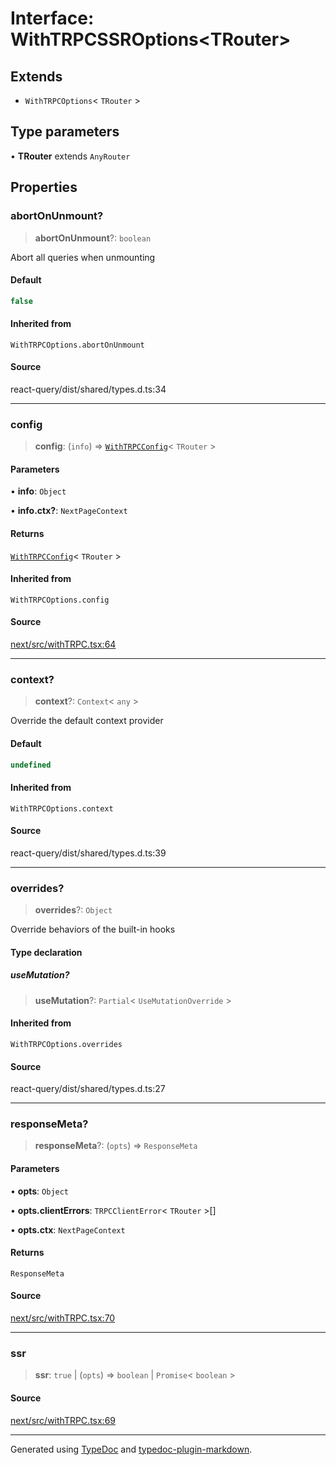 # Interface: WithTRPCSSROptions\<TRouter\>

## Extends

- `WithTRPCOptions`\< `TRouter` \>

## Type parameters

• **TRouter** extends `AnyRouter`

## Properties

### abortOnUnmount?

> **abortOnUnmount**?: `boolean`

Abort all queries when unmounting

#### Default

```ts
false
```

#### Inherited from

`WithTRPCOptions.abortOnUnmount`

#### Source

react-query/dist/shared/types.d.ts:34

***

### config

> **config**: (`info`) => [`WithTRPCConfig`](../type-aliases/WithTRPCConfig.md)\< `TRouter` \>

#### Parameters

• **info**: `Object`

• **info\.ctx?**: `NextPageContext`

#### Returns

[`WithTRPCConfig`](../type-aliases/WithTRPCConfig.md)\< `TRouter` \>

#### Inherited from

`WithTRPCOptions.config`

#### Source

[next/src/withTRPC.tsx:64](https://github.com/trpc/trpc/blob/caccce64/packages/next/src/withTRPC.tsx#L64)

***

### context?

> **context**?: `Context`\< `any` \>

Override the default context provider

#### Default

```ts
undefined
```

#### Inherited from

`WithTRPCOptions.context`

#### Source

react-query/dist/shared/types.d.ts:39

***

### overrides?

> **overrides**?: `Object`

Override behaviors of the built-in hooks

#### Type declaration

##### useMutation?

> **useMutation**?: `Partial`\< `UseMutationOverride` \>

#### Inherited from

`WithTRPCOptions.overrides`

#### Source

react-query/dist/shared/types.d.ts:27

***

### responseMeta?

> **responseMeta**?: (`opts`) => `ResponseMeta`

#### Parameters

• **opts**: `Object`

• **opts\.clientErrors**: `TRPCClientError`\< `TRouter` \>[]

• **opts\.ctx**: `NextPageContext`

#### Returns

`ResponseMeta`

#### Source

[next/src/withTRPC.tsx:70](https://github.com/trpc/trpc/blob/caccce64/packages/next/src/withTRPC.tsx#L70)

***

### ssr

> **ssr**: `true` \| (`opts`) => `boolean` \| `Promise`\< `boolean` \>

#### Source

[next/src/withTRPC.tsx:69](https://github.com/trpc/trpc/blob/caccce64/packages/next/src/withTRPC.tsx#L69)

***

Generated using [TypeDoc](https://typedoc.org) and [typedoc-plugin-markdown](https://typedoc-plugin-markdown.org).
